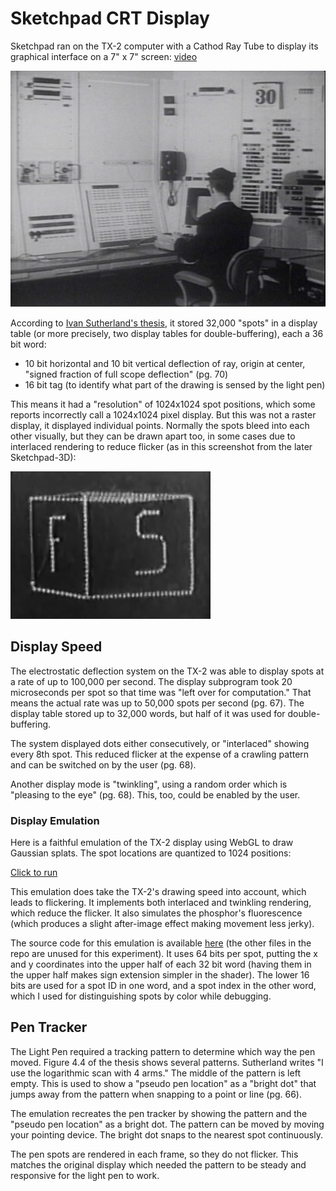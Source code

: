# Sketchpad CRT Display

Sketchpad ran on the TX-2 computer with a Cathod Ray Tube to display its graphical interface on a 7" x 7" screen: [video](crt.mp4)

![tx2 photo](crt1.jpg)

According to [Ivan Sutherland's thesis](https://dspace.mit.edu/handle/1721.1/14979), it stored 32,000 "spots" in a display table (or more precisely, two display tables for double-buffering), each a 36 bit word:

* 10 bit horizontal and 10 bit vertical deflection of ray, origin at center, "signed fraction of full scope deflection" (pg. 70)
* 16 bit tag (to identify what part of the drawing is sensed by the light pen)

This means it had a "resolution" of 1024x1024 spot positions, which some reports incorrectly call a 1024x1024 pixel display. But this was not a raster display, it displayed individual points. Normally the spots bleed into each other visually, but they can be drawn apart too, in some cases due to interlaced rendering to reduce flicker (as in this screenshot from the later Sketchpad-3D):

![interlaced spot rendering](crt2.jpg)

## Display Speed

The electrostatic deflection system on the TX-2 was able to display spots at a rate of up to 100,000 per second. The display subprogram took 20 microseconds per spot so that time was "left over for computation." That means the actual rate was up to 50,000 spots per second (pg. 67). The display table stored up to 32,000 words, but half of it was used for double-buffering.

The system displayed dots either consecutively, or "interlaced" showing every 8th spot. This reduced flicker at the expense of a crawling pattern and can be switched on by the user (pg. 68).

Another display mode is "twinkling", using a random order which is "pleasing to the eye" (pg. 68). This, too, could be enabled by the user.

### Display Emulation

Here is a faithful emulation of the TX-2 display using WebGL to draw Gaussian splats. The spot locations are quantized to 1024 positions:

[Click to run](emu.html)

This emulation does take the TX-2's drawing speed into account, which leads to flickering. It implements both interlaced and twinkling rendering, which reduce the flicker. It also simulates the phosphor's fluorescence (which produces a slight after-image effect making movement less jerky).

The source code for this emulation is available [here](https://github.com/codefrau/sutherland/blob/3b69c3ff4eba7e9382d8a1f79560a7aca0375fa2/src/display.ts#L1) (the other files in the repo are unused for this experiment). It uses 64 bits per spot, putting the x and y coordinates into the upper half of each 32 bit word (having them in the upper half makes sign extension simpler in the shader). The lower 16 bits are used for a spot ID in one word, and a spot index in the other word, which I used for distinguishing spots by color while debugging.

## Pen Tracker

The Light Pen required a tracking pattern to determine which way the pen moved. Figure 4.4 of the thesis shows several patterns. Sutherland writes "I use the logarithmic scan with 4 arms." The middle of the pattern is left empty. This is used to show a "pseudo pen location" as a "bright dot" that jumps away from the pattern when snapping to a point or line (pg. 66).

The emulation recreates the pen tracker by showing the pattern and the "pseudo pen location" as a bright dot. The pattern can be moved by moving your pointing device. The bright dot snaps to the nearest spot continuously.

The pen spots are rendered in each frame, so they do not flicker. This matches the original display which needed the pattern to be steady and responsive for the light pen to work.